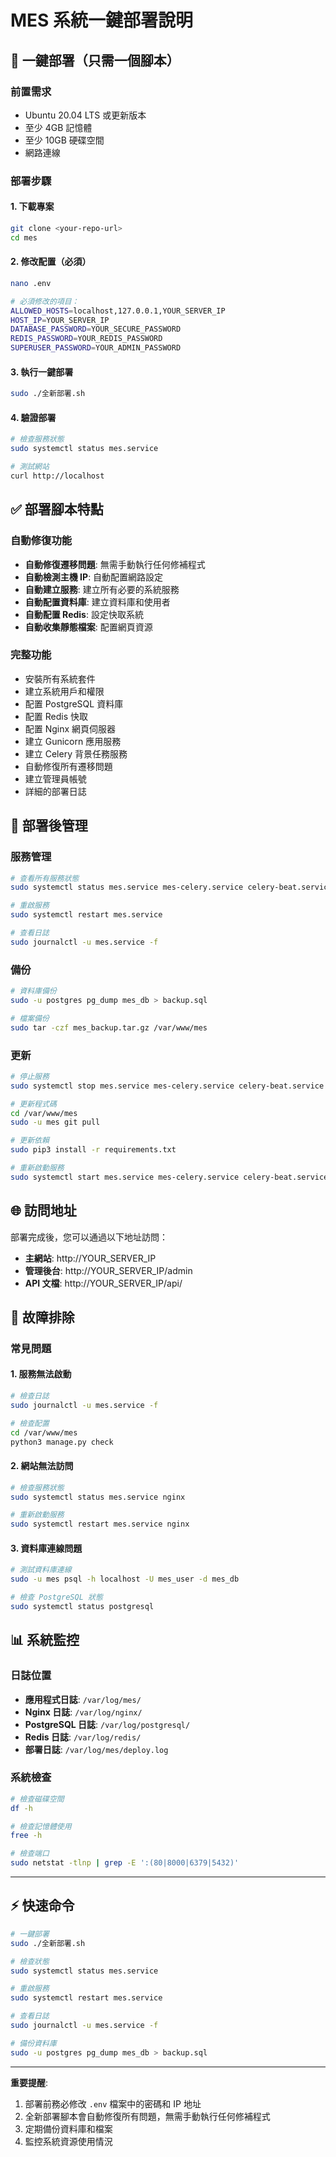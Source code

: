 # MES 系統一鍵部署說明

## 🚀 一鍵部署（只需一個腳本）

### 前置需求
- Ubuntu 20.04 LTS 或更新版本
- 至少 4GB 記憶體
- 至少 10GB 硬碟空間
- 網路連線

### 部署步驟

#### 1. 下載專案
```bash
git clone <your-repo-url>
cd mes
```

#### 2. 修改配置（必須）
```bash
nano .env

# 必須修改的項目：
ALLOWED_HOSTS=localhost,127.0.0.1,YOUR_SERVER_IP
HOST_IP=YOUR_SERVER_IP
DATABASE_PASSWORD=YOUR_SECURE_PASSWORD
REDIS_PASSWORD=YOUR_REDIS_PASSWORD
SUPERUSER_PASSWORD=YOUR_ADMIN_PASSWORD
```

#### 3. 執行一鍵部署
```bash
sudo ./全新部署.sh
```

#### 4. 驗證部署
```bash
# 檢查服務狀態
sudo systemctl status mes.service

# 測試網站
curl http://localhost
```

## ✅ 部署腳本特點

### 自動修復功能
- **自動修復遷移問題**: 無需手動執行任何修補程式
- **自動檢測主機 IP**: 自動配置網路設定
- **自動建立服務**: 建立所有必要的系統服務
- **自動配置資料庫**: 建立資料庫和使用者
- **自動配置 Redis**: 設定快取系統
- **自動收集靜態檔案**: 配置網頁資源

### 完整功能
- 安裝所有系統套件
- 建立系統用戶和權限
- 配置 PostgreSQL 資料庫
- 配置 Redis 快取
- 配置 Nginx 網頁伺服器
- 建立 Gunicorn 應用服務
- 建立 Celery 背景任務服務
- 自動修復所有遷移問題
- 建立管理員帳號
- 詳細的部署日誌

## 🔧 部署後管理

### 服務管理
```bash
# 查看所有服務狀態
sudo systemctl status mes.service mes-celery.service celery-beat.service nginx

# 重啟服務
sudo systemctl restart mes.service

# 查看日誌
sudo journalctl -u mes.service -f
```

### 備份
```bash
# 資料庫備份
sudo -u postgres pg_dump mes_db > backup.sql

# 檔案備份
sudo tar -czf mes_backup.tar.gz /var/www/mes
```

### 更新
```bash
# 停止服務
sudo systemctl stop mes.service mes-celery.service celery-beat.service

# 更新程式碼
cd /var/www/mes
sudo -u mes git pull

# 更新依賴
sudo pip3 install -r requirements.txt

# 重新啟動服務
sudo systemctl start mes.service mes-celery.service celery-beat.service
```

## 🌐 訪問地址

部署完成後，您可以通過以下地址訪問：

- **主網站**: http://YOUR_SERVER_IP
- **管理後台**: http://YOUR_SERVER_IP/admin
- **API 文檔**: http://YOUR_SERVER_IP/api/

## 🚨 故障排除

### 常見問題

#### 1. 服務無法啟動
```bash
# 檢查日誌
sudo journalctl -u mes.service -f

# 檢查配置
cd /var/www/mes
python3 manage.py check
```

#### 2. 網站無法訪問
```bash
# 檢查服務狀態
sudo systemctl status mes.service nginx

# 重新啟動服務
sudo systemctl restart mes.service nginx
```

#### 3. 資料庫連線問題
```bash
# 測試資料庫連線
sudo -u mes psql -h localhost -U mes_user -d mes_db

# 檢查 PostgreSQL 狀態
sudo systemctl status postgresql
```

## 📊 系統監控

### 日誌位置
- **應用程式日誌**: `/var/log/mes/`
- **Nginx 日誌**: `/var/log/nginx/`
- **PostgreSQL 日誌**: `/var/log/postgresql/`
- **Redis 日誌**: `/var/log/redis/`
- **部署日誌**: `/var/log/mes/deploy.log`

### 系統檢查
```bash
# 檢查磁碟空間
df -h

# 檢查記憶體使用
free -h

# 檢查端口
sudo netstat -tlnp | grep -E ':(80|8000|6379|5432)'
```

---

## ⚡ 快速命令

```bash
# 一鍵部署
sudo ./全新部署.sh

# 檢查狀態
sudo systemctl status mes.service

# 重啟服務
sudo systemctl restart mes.service

# 查看日誌
sudo journalctl -u mes.service -f

# 備份資料庫
sudo -u postgres pg_dump mes_db > backup.sql
```

---

**重要提醒**: 
1. 部署前務必修改 `.env` 檔案中的密碼和 IP 地址
2. 全新部署腳本會自動修復所有問題，無需手動執行任何修補程式
3. 定期備份資料庫和檔案
4. 監控系統資源使用情況
